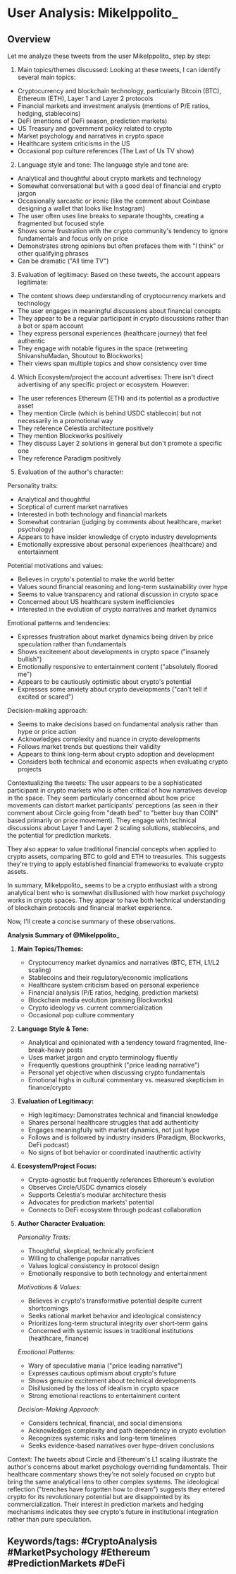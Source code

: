 # User Analysis: MikeIppolito_

## Overview

<think>
Let me analyze these tweets from the user MikeIppolito_ step by step:

1. Main topics/themes discussed:
Looking at these tweets, I can identify several main topics:
- Cryptocurrency and blockchain technology, particularly Bitcoin (BTC), Ethereum (ETH), Layer 1 and Layer 2 protocols
- Financial markets and investment analysis (mentions of P/E ratios, hedging, stablecoins)
- DeFi (mentions of DeFi season, prediction markets)
- US Treasury and government policy related to crypto
- Market psychology and narratives in crypto space
- Healthcare system criticisms in the US
- Occasional pop culture references (The Last of Us TV show)

2. Language style and tone:
The language style and tone are:
- Analytical and thoughtful about crypto markets and technology
- Somewhat conversational but with a good deal of financial and crypto jargon
- Occasionally sarcastic or ironic (like the comment about Coinbase designing a wallet that looks like Instagram)
- The user often uses line breaks to separate thoughts, creating a fragmented but focused style
- Shows some frustration with the crypto community's tendency to ignore fundamentals and focus only on price
- Demonstrates strong opinions but often prefaces them with "I think" or other qualifying phrases
- Can be dramatic ("All time TV")

3. Evaluation of legitimacy:
Based on these tweets, the account appears legitimate:
- The content shows deep understanding of cryptocurrency markets and technology
- The user engages in meaningful discussions about financial concepts
- They appear to be a regular participant in crypto discussions rather than a bot or spam account
- They express personal experiences (healthcare journey) that feel authentic
- They engage with notable figures in the space (retweeting ShivanshuMadan, Shoutout to Blockworks)
- Their views span multiple topics and show consistency over time

4. Which Ecosystem/project the account advertises:
There isn't direct advertising of any specific project or ecosystem. However:
- The user references Ethereum (ETH) and its potential as a productive asset
- They mention Circle (which is behind USDC stablecoin) but not necessarily in a promotional way
- They reference Celestia architecture positively
- They mention Blockworks positively
- They discuss Layer 2 solutions in general but don't promote a specific one
- They reference Paradigm positively

5. Evaluation of the author's character:

Personality traits:
- Analytical and thoughtful
- Sceptical of current market narratives
- Interested in both technology and financial markets
- Somewhat contrarian (judging by comments about healthcare, market psychology)
- Appears to have insider knowledge of crypto industry developments
- Emotionally expressive about personal experiences (healthcare) and entertainment

Potential motivations and values:
- Believes in crypto's potential to make the world better
- Values sound financial reasoning and long-term sustainability over hype
- Seems to value transparency and rational discussion in crypto space
- Concerned about US healthcare system inefficiencies
- Interested in the evolution of crypto narratives and market dynamics

Emotional patterns and tendencies:
- Expresses frustration about market dynamics being driven by price speculation rather than fundamentals
- Shows excitement about developments in crypto space ("insanely bullish")
- Emotionally responsive to entertainment content ("absolutely floored me")
- Appears to be cautiously optimistic about crypto's potential
- Expresses some anxiety about crypto developments ("can't tell if excited or scared")

Decision-making approach:
- Seems to make decisions based on fundamental analysis rather than hype or price action
- Acknowledges complexity and nuance in crypto developments
- Follows market trends but questions their validity
- Appears to think long-term about crypto adoption and development
- Considers both technical and economic aspects when evaluating crypto projects

Contextualizing the tweets:
The user appears to be a sophisticated participant in crypto markets who is often critical of how narratives develop in the space. They seem particularly concerned about how price movements can distort market participants' perceptions (as seen in their comment about Circle going from "death bed" to "better buy than COIN" based primarily on price movement). They engage with technical discussions about Layer 1 and Layer 2 scaling solutions, stablecoins, and the potential for prediction markets.

They also appear to value traditional financial concepts when applied to crypto assets, comparing BTC to gold and ETH to treasuries. This suggests they're trying to apply established financial frameworks to evaluate crypto assets.

In summary, MikeIppolito_ seems to be a crypto enthusiast with a strong analytical bent who is somewhat disillusioned with how market psychology works in crypto spaces. They appear to have both technical understanding of blockchain protocols and financial market experience.

Now, I'll create a concise summary of these observations.
</think>

**Analysis Summary of @MikeIppolito_**

1. **Main Topics/Themes:**
   - Cryptocurrency market dynamics and narratives (BTC, ETH, L1/L2 scaling)
   - Stablecoins and their regulatory/economic implications
   - Healthcare system criticism based on personal experience
   - Financial analysis (P/E ratios, hedging, prediction markets)
   - Blockchain media evolution (praising Blockworks)
   - Crypto ideology vs. current commercialization
   - Occasional pop culture commentary

2. **Language Style & Tone:**
   - Analytical and opinionated with a tendency toward fragmented, line-break-heavy posts
   - Uses market jargon and crypto terminology fluently
   - Frequently questions groupthink ("price leading narrative")
   - Personal yet objective when discussing crypto fundamentals
   - Emotional highs in cultural commentary vs. measured skepticism in finance/crypto

3. **Evaluation of Legitimacy:**
   - High legitimacy: Demonstrates technical and financial knowledge
   - Shares personal healthcare struggles that add authenticity
   - Engages meaningfully with market dynamics, not just hype
   - Follows and is followed by industry insiders (Paradigm, Blockworks, DeFi podcast)
   - No signs of bot behavior or coordinated inauthentic activity

4. **Ecosystem/Project Focus:**
   - Crypto-agnostic but frequently references Ethereum's evolution
   - Observes Circle/USDC dynamics closely
   - Supports Celestia's modular architecture thesis
   - Advocates for prediction markets' potential
   - Connects to DeFi ecosystem through podcast collaboration

5. **Author Character Evaluation:**

   *Personality Traits:*
   - Thoughtful, skeptical, technically proficient
   - Willing to challenge popular narratives
   - Values logical consistency in protocol design
   - Emotionally responsive to both technology and entertainment

   *Motivations & Values:*
   - Believes in crypto's transformative potential despite current shortcomings
   - Seeks rational market behavior and ideological consistency
   - Prioritizes long-term structural integrity over short-term gains
   - Concerned with systemic issues in traditional institutions (healthcare, finance)

   *Emotional Patterns:*
   - Wary of speculative mania ("price leading narrative")
   - Expresses cautious optimism about crypto's future
   - Shows genuine excitement about technical developments
   - Disillusioned by the loss of idealism in crypto space
   - Strong emotional reactions to entertainment content

   *Decision-Making Approach:*
   - Considers technical, financial, and social dimensions
   - Acknowledges complexity and path dependency in crypto evolution
   - Recognizes systemic risks and long-term timelines
   - Seeks evidence-based narratives over hype-driven conclusions

Context: The tweets about Circle and Ethereum's L1 scaling illustrate the author's concerns about market psychology overriding fundamentals. Their healthcare commentary shows they're not solely focused on crypto but bring the same analytical lens to other complex systems. The ideological reflection ("trenches have forgotten how to dream") suggests they entered crypto for its revolutionary potential but are disappointed by its commercialization. Their interest in prediction markets and hedging mechanisms indicates they see crypto's future in institutional integration rather than pure speculation.

**Keywords/tags:** #CryptoAnalysis #MarketPsychology #Ethereum #PredictionMarkets #DeFi
---
